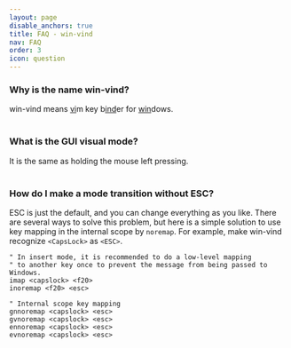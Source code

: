 ```yaml
---
layout: page
disable_anchors: true
title: FAQ - win-vind
nav: FAQ
order: 3
icon: question
---
```


### Why is the name win-vind?  
win-vind means <u>vi</u>m key b<u>ind</u>er for <u>win</u>dows.  
<br>

### What is the GUI visual mode?  
It is the same as holding the mouse left pressing.  
<br>

### How do I make a mode transition without ESC?
ESC is just the default, and you can change everything as you like. There are several ways to solve this problem, but here is a simple solution to use key mapping in the internal scope by `noremap`. For example, make win-vind recognize `<CapsLock>` as `<ESC>`.

```vim
" In insert mode, it is recommended to do a low-level mapping
" to another key once to prevent the message from being passed to Windows.
imap <capslock> <f20>
inoremap <f20> <esc>

" Internal scope key mapping
gnnoremap <capslock> <esc>
gvnoremap <capslock> <esc>
ennoremap <capslock> <esc>
evnoremap <capslock> <esc>
```
